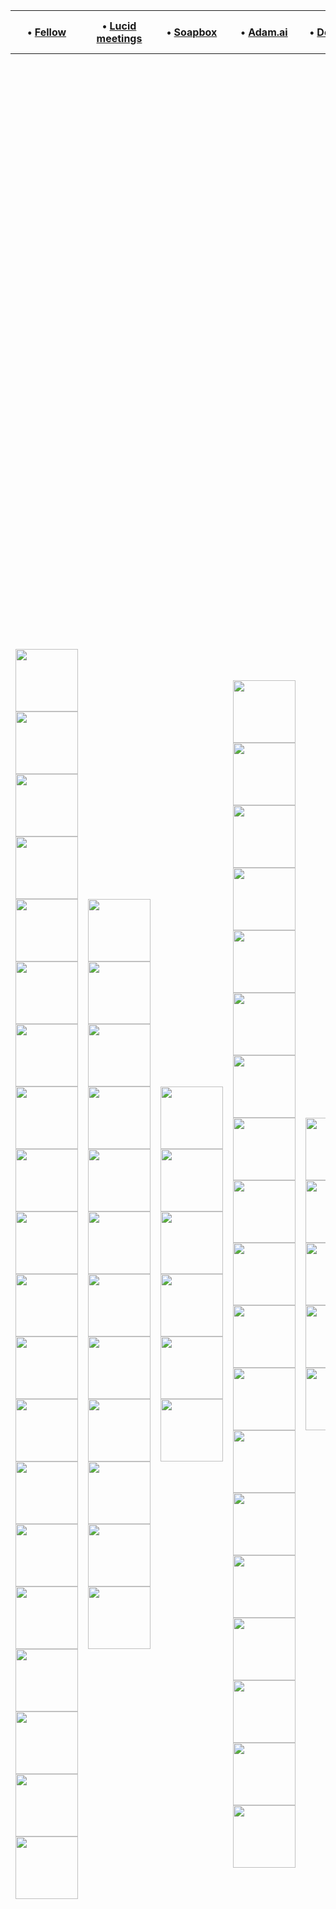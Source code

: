 |• [Fellow](https://fellow.app/)|• [Lucid meetings](https://www.lucidmeetings.com)|• [Soapbox](https://soapboxhq.com/)|• [Adam.ai](https://adam.ai/)|• [Dockethq](https://www.dockethq.com/)|• [Happierco Free](https://www.happierco.com/)|• [Reschedule.app](https://www.reschedule.app/)|• [Minutes App](https://minutes.dynamiteapps.io/)|• [Taskade](https://www.taskade.com/)|• [Plainee](https://www.plainee.com/)|• [Zoom](https://zoom.us/)|• [Stratsys Meeting](https://www.stratsys.com/)|• [Range](https://www.range.co/)|• [Teamretro](https://www.teamretro.com/)|• [Retrium](https://www.retrium.com/)|• [Amazemeet](https://amazemeet.com/)|• [Hugo.team](https://www.hugo.team/)|• [Teamoclock](https://www.teamoclock.com/)|• [Peoplebox.ai](https://www.peoplebox.ai/)|• [Focusmate](https://www.focusmate.com/)|• [Pinstriped](https://pinstriped.com/)|• [Neatro.io](https://www.neatro.io/)|• [Easyretro.io](https://easyretro.io/)|• [Notiv](https://www.notiv.com/)|• [E-Meeting](https://www.e-meeting.gr/en)|• [voila.app](voila.app)|• [Brightfield](brightfield.com)|• [Serraview](serraview.com)|• [Sched](https://sched.com/)|• [Calendly](https://calendly.com/)|• [Eventmobi](https://www.eventmobi.com/)|• [Aloompa](https://aloompa.com/)|• [Setmore](https://www.setmore.com/)|• [Ticketfly](https://www.ticketfly.com/)|• [Quickmobile](https://www.quickmobile.com/)|• [Seatgeek](https://seatgeek.com/)|• [Stubhub](http://www.stubhub.com/)|• [Salesscreen](https://www.salesscreen.com/)|
|---|---|---|---|---|---|---|---|---|---|---|---|---|---|---|---|---|---|---|---|---|---|---|---|---|---|---|---|---|---|---|---|---|---|---|---|---|---|
|<img width="100px" src="https://user-images.githubusercontent.com/56549294/101289561-40605d00-3823-11eb-904a-34cbf3a62680.png"><br><img width="100px" src="https://user-images.githubusercontent.com/56549294/101289581-684fc080-3823-11eb-9922-d8251ff9e209.png"><br><img width="100px" src="https://user-images.githubusercontent.com/56549294/101289620-a4832100-3823-11eb-9726-e9bbcba7a551.png"><br><img width="100px" src="https://user-images.githubusercontent.com/56549294/101289646-cf6d7500-3823-11eb-9c56-e3e82ae5cb10.png"><br><img width="100px" src="https://user-images.githubusercontent.com/56549294/101289724-46a30900-3824-11eb-9b66-7f9338fc2560.png"><br><img width="100px" src="https://user-images.githubusercontent.com/56549294/101289752-6fc39980-3824-11eb-84c8-27d0a5408b44.png"><br><img width="100px" src="https://user-images.githubusercontent.com/56549294/101289782-8ec22b80-3824-11eb-8ed0-592f502781c0.png"><br><img width="100px" src="https://user-images.githubusercontent.com/56549294/101289825-bf09ca00-3824-11eb-9d04-8f91dd142004.png"><br><img width="100px" src="https://user-images.githubusercontent.com/56549294/101289851-e2347980-3824-11eb-883a-44003f863892.png"><br><img width="100px" src="https://user-images.githubusercontent.com/56549294/101289866-02fccf00-3825-11eb-998e-a8074e020468.png"><br><img width="100px" src="https://user-images.githubusercontent.com/56549294/101289881-2162ca80-3825-11eb-8051-1579ada6e6ee.png"><br><img width="100px" src="https://user-images.githubusercontent.com/56549294/101289913-5ec75800-3825-11eb-846d-bd79e34cc0f6.png"><br><img width="100px" src="https://user-images.githubusercontent.com/56549294/101289954-7dc5ea00-3825-11eb-8648-ee6e0aef1861.png"><br><img width="100px" src="https://user-images.githubusercontent.com/56549294/101289979-98985e80-3825-11eb-90ea-31a829b55a13.png"><br><img width="100px" src="https://user-images.githubusercontent.com/56549294/101289989-b8c81d80-3825-11eb-967d-80e93c67a752.png"><br><img width="100px" src="https://user-images.githubusercontent.com/56549294/101290003-d1d0ce80-3825-11eb-8ac1-c46f58777026.png"><br><img width="100px" src="https://user-images.githubusercontent.com/56549294/101290035-f462e780-3825-11eb-9338-2e0f7fa5665d.png"><br><img width="100px" src="https://user-images.githubusercontent.com/56549294/101290051-10ff1f80-3826-11eb-863e-e29d4f3f5f0b.png"><br><img width="100px" src="https://user-images.githubusercontent.com/56549294/101290080-2c6a2a80-3826-11eb-8022-f3b1abab1a59.png"><br> <img width="100px" src="https://user-images.githubusercontent.com/56549294/101290112-4ad02600-3826-11eb-8960-b8d302042e10.png"><br>|<img width="100px" src="https://user-images.githubusercontent.com/56549294/101290184-a4385500-3826-11eb-9297-c9d9d8b3d00d.png"><br><img width="100px" src="https://user-images.githubusercontent.com/56549294/101290238-ea8db400-3826-11eb-8ec5-2f425978ab01.png"><br><img width="100px" src="https://user-images.githubusercontent.com/56549294/101290260-0abd7300-3827-11eb-9e57-5a0da5f628f9.png"><br><img width="100px" src="https://user-images.githubusercontent.com/56549294/101290312-5ec85780-3827-11eb-9f61-40de7307e530.png"><br><img width="100px" src="https://user-images.githubusercontent.com/56549294/101290328-7ef81680-3827-11eb-92fc-cb1eb0a9b179.png"><br><img width="100px" src="https://user-images.githubusercontent.com/56549294/101290376-d302fb00-3827-11eb-85d0-c2d6d36c57d4.png"><br><img width="100px" src="https://user-images.githubusercontent.com/56549294/101290388-e7df8e80-3827-11eb-8cb4-39ca84d6d80f.png"><br><img width="100px" src="https://user-images.githubusercontent.com/56549294/101290419-270ddf80-3828-11eb-8bf9-a933efc51e04.png"><br><img width="100px" src="https://user-images.githubusercontent.com/56549294/101290441-63414000-3828-11eb-8039-d1a5583a9e3f.png"><br><img width="100px" src="https://user-images.githubusercontent.com/56549294/101290466-879d1c80-3828-11eb-8840-1ee836f3dcb5.png"><br><img width="100px" src="https://user-images.githubusercontent.com/56549294/101290513-cc28b800-3828-11eb-836d-a06b4970c4c3.png"><br><img width="100px" src="https://user-images.githubusercontent.com/56549294/101290540-01cda100-3829-11eb-93b1-202dcab70fd8.png">|<img width="100px" src="https://user-images.githubusercontent.com/56549294/101290580-46593c80-3829-11eb-8176-8b098814730f.png"><br><img width="100px" src="https://user-images.githubusercontent.com/56549294/101290592-5709b280-3829-11eb-9a85-fbe07f14511e.png"><br><img width="100px" src="https://user-images.githubusercontent.com/56549294/101290600-60931a80-3829-11eb-836f-40c62eabf7c4.png"><br><img width="100px" src="https://user-images.githubusercontent.com/56549294/101290609-6d177300-3829-11eb-8426-787132653606.png"><br><img width="100px" src="https://user-images.githubusercontent.com/56549294/101290613-76084480-3829-11eb-8f83-ba6e5018bb00.png"><br><img width="100px" src="https://user-images.githubusercontent.com/56549294/101290620-815b7000-3829-11eb-87c2-f367fb05c9a7.png">|<img width="100px" src="https://user-images.githubusercontent.com/56549294/101290721-19f1f000-382a-11eb-9712-45764ffff8e0.png"><br><img width="100px" src="https://user-images.githubusercontent.com/56549294/101290735-270edf00-382a-11eb-87a0-1bb86e3123b0.png"><br><img width="100px" src="https://user-images.githubusercontent.com/56549294/101290746-31c97400-382a-11eb-83d7-faf977557e03.png"><br><img width="100px" src="https://user-images.githubusercontent.com/56549294/101290756-473e9e00-382a-11eb-8010-ec50169178bc.png"><br><img width="100px" src="https://user-images.githubusercontent.com/56549294/101290750-3beb7280-382a-11eb-863e-ce5582489f35.png"><br><img width="100px" src="https://user-images.githubusercontent.com/56549294/101290766-51609c80-382a-11eb-9bbc-7a36d2ac8a7d.png"><br><img width="100px" src="https://user-images.githubusercontent.com/56549294/101290780-5e7d8b80-382a-11eb-9b0d-f83921ac0890.png"><br><img width="100px" src="https://user-images.githubusercontent.com/56549294/101290789-6b01e400-382a-11eb-9076-a7ddbc00693a.png"><br><img width="100px" src="https://user-images.githubusercontent.com/56549294/101290798-735a1f00-382a-11eb-844c-af84771d2c28.png"><br><img width="100px" src="https://user-images.githubusercontent.com/56549294/101290807-7ead4a80-382a-11eb-8c46-d96a36c33bf8.png"><br><img width="100px" src="https://user-images.githubusercontent.com/56549294/101290814-853bc200-382a-11eb-8edd-f62fb6ca9065.png"><br><img width="100px" src="https://user-images.githubusercontent.com/56549294/101290822-8e2c9380-382a-11eb-8d80-48365b76f1b3.png"><br><img width="100px" src="https://user-images.githubusercontent.com/56549294/101290832-a00e3680-382a-11eb-8ac3-d3aed3692958.png"><br><img width="100px" src="https://user-images.githubusercontent.com/56549294/101290858-bcaa6e80-382a-11eb-9467-d45a58a4d40b.png"><br><img width="100px" src="https://user-images.githubusercontent.com/56549294/101290852-b3b99d00-382a-11eb-9962-9d6c9960d00b.png"><br><img width="100px" src="https://user-images.githubusercontent.com/56549294/101290866-c92ec700-382a-11eb-8686-164ff3cfe971.png"><br><img width="100px" src="https://user-images.githubusercontent.com/56549294/101290872-d64bb600-382a-11eb-9fdd-6e36d23247fd.png"><br><img width="100px" src="https://user-images.githubusercontent.com/56549294/101290891-ea8fb300-382a-11eb-92c3-e58bc3abd11f.png"><br><img width="100px" src="https://user-images.githubusercontent.com/56549294/101290908-fb402900-382a-11eb-92de-039673837cac.png">|<img width="100px" src="https://user-images.githubusercontent.com/56549294/101291066-28d9a200-382c-11eb-8d9a-b601e5213fe1.png"><br><img width="100px" src="https://user-images.githubusercontent.com/56549294/101291074-37c05480-382c-11eb-8bcd-47f37a60ff95.png"><br><img width="100px" src="https://user-images.githubusercontent.com/56549294/101291084-4870ca80-382c-11eb-8814-4f15009f96a8.png"><br><img width="100px" src="https://user-images.githubusercontent.com/56549294/101291089-558db980-382c-11eb-9347-35da1c41bb48.png"><br><img width="100px" src="https://user-images.githubusercontent.com/56549294/101291095-5e7e8b00-382c-11eb-86e6-f4b78dc40203.png">|<img width="100px" src="https://user-images.githubusercontent.com/56549294/101291172-c503a900-382c-11eb-8f51-3e989e311ef9.png"><br><img width="100px" src="https://user-images.githubusercontent.com/56549294/101291180-d1880180-382c-11eb-8eff-5d4b7b5fe7dd.png"><br><img width="100px" src="https://user-images.githubusercontent.com/56549294/101291190-e1074a80-382c-11eb-9f60-196e7d40c788.png"><br><img width="100px" src="https://user-images.githubusercontent.com/56549294/101291197-ec5a7600-382c-11eb-8f28-9dfaa429da80.png"><br><img width="100px" src="https://user-images.githubusercontent.com/56549294/101291204-fb412880-382c-11eb-8b95-c820da21f8d2.png">|||<img width="100px" src="https://upload.wikimedia.org/wikipedia/commons/thumb/0/0e/Shopee_logo.svg/721px-Shopee_logo.svg.png"><br><img width="50px" src="https://cdn.freebiesupply.com/images/large/2x/lyft-logo-black-and-white.png"><br><img width="100px" src="https://www.pngitem.com/pimgs/m/227-2275942_compass-real-estate-compass-real-estate-logo-png.png"><br><img width="100px" src="https://logo-logos.com/wp-content/uploads/2016/10/Booking_logo_blue.png"><br><img width="100px" src="https://assets.stickpng.com/images/580b57fcd9996e24bc43c529.png"><br><img width="100px" src="https://lh3.googleusercontent.com/proxy/ZEIX07vd53b_qeiYCMqNRsJXuISV2zf9TrhuJ19pNUFZDT-UsHrCJ7nclwcHl7hkvwdfK8-HJrYNQ9D4PzPZaMTh6lN3RKFBflwFp6cHZNtbwtZf69HDquwoV8S1N5xpr555zep6MKcaOPD5QbVrMrC3fXsv-A"><br><img width="100px" src="https://static1.squarespace.com/static/58775efdd482e90f8535f34f/t/5d288ce85a56580001ca5418/1605201250276/?format=1500w"><br><img width="100px" src="https://cdn.freebiesupply.com/logos/large/2x/activision-logo-png-transparent.png"><br><img width="100px" src="https://www.pngpix.com/wp-content/uploads/2016/07/PNGPIX-COM-Capital-One-Logo-PNG-Transparent-500x218.png">||<img width="100px" src="https://user-images.githubusercontent.com/56549294/101348003-f02fdc00-38b0-11eb-8e9a-f89ca0c03e8a.png"><br><img width="200px" src="https://user-images.githubusercontent.com/56549294/101348020-f920ad80-38b0-11eb-8769-6bf2a667cce4.png"><br><img width="200px" src="https://user-images.githubusercontent.com/56549294/101348046-08076000-38b1-11eb-9044-f615464ee983.png"><br><img width="200px" src="https://user-images.githubusercontent.com/56549294/101348108-21a8a780-38b1-11eb-8484-d142ff2f4472.png"><br><img width="200px" src="https://user-images.githubusercontent.com/56549294/101348139-2bcaa600-38b1-11eb-8f9c-1b17378531f4.png"><br><img width="200px" src="https://user-images.githubusercontent.com/56549294/101348169-37b66800-38b1-11eb-87d7-abb17d28c388.png"><br><img width="200px" src="https://user-images.githubusercontent.com/56549294/101348223-50268280-38b1-11eb-8d57-c3226093b34d.png"><br><img width="200px" src="https://user-images.githubusercontent.com/56549294/101348246-57e62700-38b1-11eb-94d4-347d83c6c539.png"><br><img width="200px" src="https://user-images.githubusercontent.com/56549294/101348277-63395280-38b1-11eb-86a1-483e289f7127.png"><br><img width="200px" src="https://user-images.githubusercontent.com/56549294/101348309-72b89b80-38b1-11eb-8a17-97b5a4d5c3fe.png"><br><img width="200px" src="https://user-images.githubusercontent.com/56549294/101348322-7b10d680-38b1-11eb-9e6a-96f1c4c205fa.png"><br><img width="200px" src="https://user-images.githubusercontent.com/56549294/101348344-82d07b00-38b1-11eb-84ee-edd306eceb44.png"><br><img width="200px" src="https://user-images.githubusercontent.com/56549294/101348377-8d8b1000-38b1-11eb-8b6e-36cdc276f64f.png"><br><img width="200px" src="https://user-images.githubusercontent.com/56549294/101348405-9976d200-38b1-11eb-9a02-aa6d64ed45c8.png"><br><img width="200px" src="https://user-images.githubusercontent.com/56549294/101348446-a7c4ee00-38b1-11eb-9a12-7919fc905fec.png"><br><img width="200px" src="https://user-images.githubusercontent.com/56549294/101348466-ac89a200-38b1-11eb-8659-2def82f03d98.png"><br><img width="200px" src="https://user-images.githubusercontent.com/56549294/101348531-c62ae980-38b1-11eb-82fc-6f347dcbd647.png"><br><img width="200px" src="https://user-images.githubusercontent.com/56549294/101348205-47ce4780-38b1-11eb-8ec5-997da1304d10.png"><br><img width="200px" src="https://user-images.githubusercontent.com/56549294/101348555-d4790580-38b1-11eb-8497-938ca4b2ffa0.png"><br><img width="200px" src="https://user-images.githubusercontent.com/56549294/101348587-de9b0400-38b1-11eb-8d87-faa8f92e65d5.png">|<img width="100px" src="https://user-images.githubusercontent.com/56549294/101349295-28d0b500-38b3-11eb-8cb0-aef7cfec6ba7.png"><br><img width="100px" src="https://user-images.githubusercontent.com/56549294/101349339-38e89480-38b3-11eb-825f-221a0298cdd7.png"><br><img width="100px" src="https://user-images.githubusercontent.com/56549294/101349387-4bfb6480-38b3-11eb-9d63-7fd43ffb3877.png"><br><img width="100px" src="https://user-images.githubusercontent.com/56549294/101349406-53227280-38b3-11eb-8f1b-0f2fbf9abe19.png"><br><img width="100px" src="https://user-images.githubusercontent.com/56549294/101349425-5a498080-38b3-11eb-9537-52a8c4789d12.png">|||||||||||||||||||||||||||
